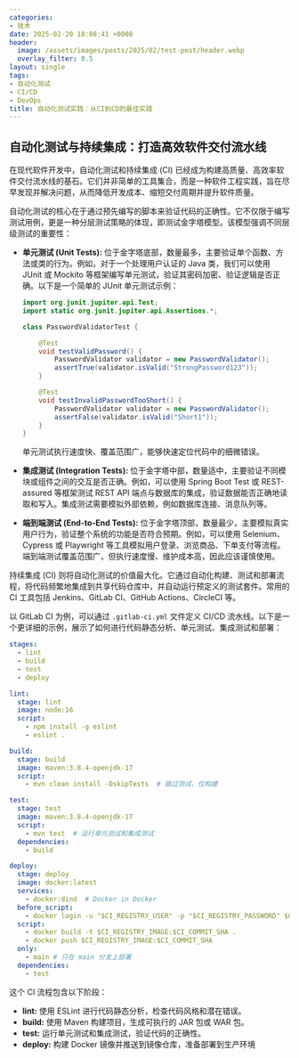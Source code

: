 ```yaml
---
categories:
- 技术
date: 2025-02-20 18:08:41 +0000
header:
  image: /assets/images/posts/2025/02/test-post/header.webp
  overlay_filter: 0.5
layout: single
tags:
- 自动化测试
- CI/CD
- DevOps
title: 自动化测试实践：从CI到CD的最佳实践
---
```


## 自动化测试与持续集成：打造高效软件交付流水线

在现代软件开发中，自动化测试和持续集成 (CI) 已经成为构建高质量、高效率软件交付流水线的基石。它们并非简单的工具集合，而是一种软件工程实践，旨在尽早发现并解决问题，从而降低开发成本、缩短交付周期并提升软件质量。

自动化测试的核心在于通过预先编写的脚本来验证代码的正确性。它不仅限于编写测试用例，更是一种分层测试策略的体现，即测试金字塔模型。该模型强调不同层级测试的重要性：

*   **单元测试 (Unit Tests):** 位于金字塔底部，数量最多，主要验证单个函数、方法或类的行为。例如，对于一个处理用户认证的 Java 类，我们可以使用 JUnit 或 Mockito 等框架编写单元测试，验证其密码加密、验证逻辑是否正确。以下是一个简单的 JUnit 单元测试示例：

    ```java
    import org.junit.jupiter.api.Test;
    import static org.junit.jupiter.api.Assertions.*;

    class PasswordValidatorTest {

        @Test
        void testValidPassword() {
            PasswordValidator validator = new PasswordValidator();
            assertTrue(validator.isValid("StrongPassword123"));
        }

        @Test
        void testInvalidPasswordTooShort() {
            PasswordValidator validator = new PasswordValidator();
            assertFalse(validator.isValid("Short1"));
        }
    }
    ```

    单元测试执行速度快、覆盖范围广，能够快速定位代码中的细微错误。

*   **集成测试 (Integration Tests):** 位于金字塔中部，数量适中，主要验证不同模块或组件之间的交互是否正确。例如，可以使用 Spring Boot Test 或 REST-assured 等框架测试 REST API 端点与数据库的集成，验证数据能否正确地读取和写入。集成测试需要模拟外部依赖，例如数据库连接、消息队列等。

*   **端到端测试 (End-to-End Tests):** 位于金字塔顶部，数量最少，主要模拟真实用户行为，验证整个系统的功能是否符合预期。例如，可以使用 Selenium、Cypress 或 Playwright 等工具模拟用户登录、浏览商品、下单支付等流程。端到端测试覆盖范围广，但执行速度慢、维护成本高，因此应该谨慎使用。

持续集成 (CI) 则将自动化测试的价值最大化。它通过自动化构建、测试和部署流程，将代码频繁地集成到共享代码仓库中，并自动运行预定义的测试套件。常用的 CI 工具包括 Jenkins、GitLab CI、GitHub Actions、CircleCI 等。

以 GitLab CI 为例，可以通过 `.gitlab-ci.yml` 文件定义 CI/CD 流水线。以下是一个更详细的示例，展示了如何进行代码静态分析、单元测试、集成测试和部署：

```yaml
stages:
  - lint
  - build
  - test
  - deploy

lint:
  stage: lint
  image: node:16
  script:
    - npm install -g eslint
    - eslint .

build:
  stage: build
  image: maven:3.8.4-openjdk-17
  script:
    - mvn clean install -DskipTests  # 跳过测试，仅构建

test:
  stage: test
  image: maven:3.8.4-openjdk-17
  script:
    - mvn test  # 运行单元测试和集成测试
  dependencies:
    - build

deploy:
  stage: deploy
  image: docker:latest
  services:
    - docker:dind  # Docker in Docker
  before_script:
    - docker login -u "$CI_REGISTRY_USER" -p "$CI_REGISTRY_PASSWORD" $CI_REGISTRY
  script:
    - docker build -t $CI_REGISTRY_IMAGE:$CI_COMMIT_SHA .
    - docker push $CI_REGISTRY_IMAGE:$CI_COMMIT_SHA
  only:
    - main # 只在 main 分支上部署
  dependencies:
    - test
```

这个 CI 流程包含以下阶段：

*   **lint:** 使用 ESLint 进行代码静态分析，检查代码风格和潜在错误。
*   **build:** 使用 Maven 构建项目，生成可执行的 JAR 包或 WAR 包。
*   **test:** 运行单元测试和集成测试，验证代码的正确性。
*   **deploy:** 构建 Docker 镜像并推送到镜像仓库，准备部署到生产环境